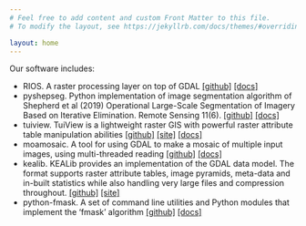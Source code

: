 ```yaml
---
# Feel free to add content and custom Front Matter to this file.
# To modify the layout, see https://jekyllrb.com/docs/themes/#overriding-theme-defaults

layout: home
---
```


Our software includes:
  - RIOS. A raster processing layer on top of GDAL [[github]](https://github.com/ubarsc/rios) [[docs]](https://www.rioshome.org/)
  - pyshepseg. Python implementation of image segmentation algorithm of Shepherd et al (2019) Operational Large-Scale Segmentation of Imagery Based on Iterative Elimination. Remote Sensing 11(6). [[github]](https://github.com/ubarsc/pyshepseg/) [[docs]](https://www.pyshepseg.org)
  - tuiview. TuiView is a lightweight raster GIS with powerful raster attribute table manipulation abilities [[github]](https://github.com/ubarsc/tuiview) [[site]](http://tuiview.org/) [[docs]](https://tuiview.readthedocs.io/en/latest/)
  - moamosaic. A tool for using GDAL to make a mosaic of multiple input images, using multi-threaded reading [[github]](https://github.com/ubarsc/moamosaic) [[docs]](https://ubarsc.github.io/moamosaic/)
  - kealib. KEALib provides an implementation of the GDAL data model. The format supports raster attribute tables, image pyramids, meta-data and in-built statistics while also handling very large files and compression throughout. [[github]](https://github.com/ubarsc/kealib) [[site]](http://kealib.org/)
  - python-fmask. A set of command line utilities and Python modules that implement the ‘fmask’ algorithm [[github]](https://github.com/ubarsc/python-fmask) [[docs]](https://www.pythonfmask.org/en/latest/)



